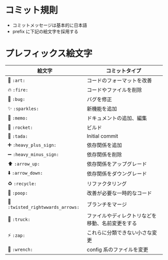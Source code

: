 # コミット規則

- コミットメッセージは基本的に日本語
- prefix に下記の絵文字を採用する

# プレフィックス絵文字

| 絵文字                            | コミットタイプ                                   |
| --------------------------------- | ------------------------------------------------ |
| 🎨 `:art:`                        | コードのフォーマットを改善                       |
| 🔥 `:fire:`                       | コードやファイルを削除                           |
| 🐛 `:bug:`                        | バグを修正                                       |
| ✨ `:sparkles:`                   | 新機能を追加                                     |
| 📝 `:memo:`                       | ドキュメントの追加、編集                         |
| 🚀 `:rocket:`                     | ビルド                                           |
| 🎉 `:tada:`                       | Initial commit                                   |
| ➕ `:heavy_plus_sign:`            | 依存関係を追加                                   |
| ➖ `:heavy_minus_sign:`           | 依存関係を削除                                   |
| ⬆️ `:arrow_up:`                   | 依存関係をアップグレード                         |
| ⬇️ `:arrow_down:`                 | 依存関係をダウングレード                         |
| ♻️ `:recycle:`                    | リファクタリング                                 |
| 💩 `:poop:`                       | 改善が必要な一時的なコード                       |
| 🔀 `:twisted_rightwwards_arrows:` | ブランチをマージ                                 |
| 🚚 `:truck:`                      | ファイルやディレクトリなどを移動、名前変更をする |
| ⚡ `:zap:`                        | これらに分類できない小さな変更                   |
| 🔧 `:wrench:`                     | config 系のファイルを変更                        |
